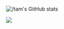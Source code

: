 ![/tam's GitHub stats](https://github-readme-stats.vercel.app/api?username=tamura-go-tamura&show_icons=true&theme=radical)

![](https://github-readme-stats.vercel.app/api/top-langs/?username=tamura-go-tamura)
